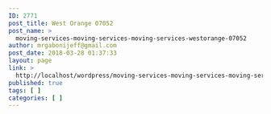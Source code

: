 ```yaml
---
ID: 2771
post_title: West Orange 07052
post_name: >
  moving-services-moving-services-moving-services-westorange-07052
author: mrgabonijeff@gmail.com
post_date: 2018-03-28 01:37:33
layout: page
link: >
  http://localhost/wordpress/moving-services-moving-services-moving-services-westorange-07052/
published: true
tags: [ ]
categories: [ ]
---
```

